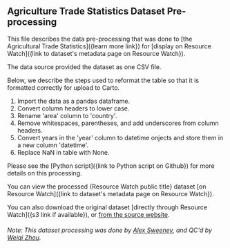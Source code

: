 ## Agriculture Trade Statistics Dataset Pre-processing
This file describes the data pre-processing that was done to [the Agricultural Trade Statistics]({learn more link}) for [display on Resource Watch]({link to dataset's metadata page on Resource Watch}).

The data source provided the dataset as one CSV file.

Below, we describe the steps used to reformat the table so that it is formatted correctly for upload to Carto.

1. Import the data as a pandas dataframe.
2. Convert column headers to lower case.
3. Rename 'area' column to 'country'.
4. Remove whitespaces, parentheses, and add underscores from column headers.
5. Convert years in the 'year' column to datetime onjects and store them in a new column 'datetime'.
6. Replace NaN in table with None.

Please see the [Python script]({link to Python script on Github}) for more details on this processing.

You can view the processed {Resource Watch public title} dataset [on Resource Watch]({link to dataset's metadata page on Resource Watch}).

You can also download the original dataset [directly through Resource Watch]({s3 link if available}), or [from the source website](https://www.fao.org/faostat/en/#data/TCL).

###### Note: This dataset processing was done by [Alex Sweeney](https://github.com/alxswny), and QC'd by [Weiqi Zhou](https://www.wri.org/profile/weiqi-zhou).
